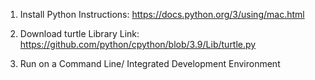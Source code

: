 1. Install Python
Instructions: https://docs.python.org/3/using/mac.html

2. Download turtle Library 
Link: https://github.com/python/cpython/blob/3.9/Lib/turtle.py

3. Run on a Command Line/ Integrated Development Environment

